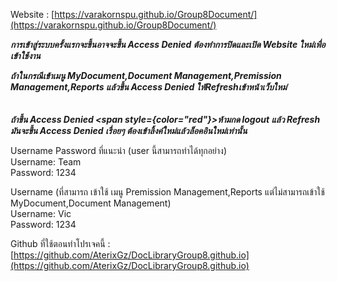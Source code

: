 Website : [https://varakornspu.github.io/Group8Document/](https://varakornspu.github.io/Group8Document/) <br>

***การเข้าสู่ระบบครั้งแรกจะขึ้นอาจจะขึ้น Access Denied ต้องทำการปิดและเปิด Website ใหม่เพื่อเข้าใช้งาน***

***ถ้าในกรณีเข้าเมนู MyDocument,Document Management,Premission Management,Reports แล้วขึ้น Access Denied ให้Refreshเข้าหน้าเว็บใหม่*** <br><br>
<br>
***ถ้าขึ้น  Access Denied <span style={color="red"}>ห้ามกด logout</span> แล้ว Refresh มันจะขึ้น Access Denied เรื่อยๆ ต้องเข้าลิ้งค์ใหม่แล้วล็อคอินใหม่เท่านั้น*** <br>

Username Password ที่แนะนำ (user นี้สามารถทำได้ทุกอย่าง)<br>
Username: Team <br>
Password: 1234 <br>

Username (ที่สามารถ เข้าใช้ เมนู Premission Management,Reports แต่ไม่สามารถเข้าใช้ MyDocument,Document Management) <br>
Username: Vic <br>
Password: 1234<br>

Github ที่ใช้ตอนทำโปรเจคนี้ : [https://github.com/AterixGz/DocLibraryGroup8.github.io](https://github.com/AterixGz/DocLibraryGroup8.github.io)
